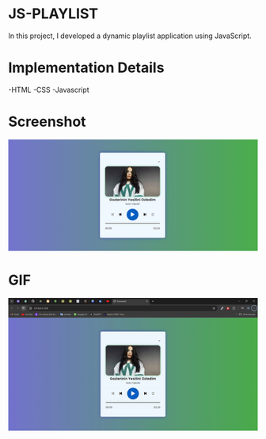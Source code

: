 # JS-PLAYLIST
In this project, I developed a dynamic playlist application using JavaScript.

# Implementation Details
-HTML
-CSS
-Javascript

# Screenshot
![](images/j.png)

# GIF
![](images/js.gif)
